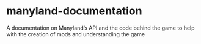 # manyland-documentation
A documentation on Manyland’s API and the code behind the game to help with the creation of mods and understanding the game
